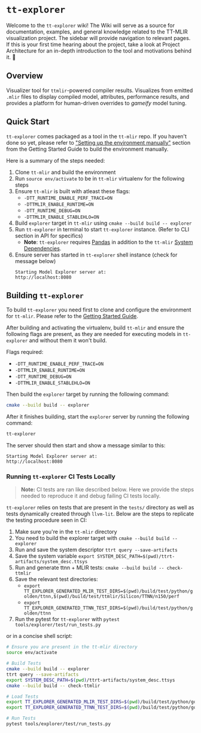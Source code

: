 # `tt-explorer`

Welcome to the `tt-explorer` wiki! The Wiki will serve as a source for documentation, examples, and general knowledge related to the TT-MLIR visualization project. The sidebar will provide navigation to relevant pages. If this is your first time hearing about the project, take a look at Project Architecture for an in-depth introduction to the tool and motivations behind it. 🙂

## Overview

Visualizer tool for `ttmlir`-powered compiler results. Visualizes from emitted `.mlir` files to display compiled model, attributes, performance results, and provides a platform for human-driven overrides to _gameify_ model tuning.

## Quick Start

`tt-explorer` comes packaged as a tool in the `tt-mlir` repo. If you haven't done so yet, please refer to ["Setting up the environment manually"](../getting-started.md#setting-up-the-environment-manually) section from the Getting Started Guide to build the environment manually.

Here is a summary of the steps needed:

1. Clone `tt-mlir` and build the environment
2. Run `source env/activate` to be in `tt-mlir` virtualenv for the following steps
3. Ensure `tt-mlir` is built with atleast these flags:
   - `-DTT_RUNTIME_ENABLE_PERF_TRACE=ON`
   - `-DTTMLIR_ENABLE_RUNTIME=ON`
   - `-DTT_RUNTIME_DEBUG=ON`
   - `-DTTMLIR_ENABLE_STABLEHLO=ON`
4. Build `explorer` target in `tt-mlir` using `cmake --build build -- explorer`
5. Run `tt-explorer` in terminal to start `tt-explorer` instance. (Refer to CLI section in API for specifics)
   - **Note**: `tt-explorer` requires [Pandas](https://pypi.org/project/pandas/) in addition to the `tt-mlir` [System Dependencies](https://docs.tenstorrent.com/tt-mlir/getting-started.html#system-dependencies).
6. Ensure server has started in `tt-explorer` shell instance (check for message below)
   ```
   Starting Model Explorer server at:
   http://localhost:8080
   ```

## Building `tt-explorer`

To build `tt-explorer` you need first to clone and configure the environment for `tt-mlir`. Please refer to the [Getting Started Guide](../getting-started.md).

After building and activating the virtualenv, build `tt-mlir` and ensure the following flags are present, as they are needed for executing models in `tt-explorer` and without them it won't build.

Flags required:

- `-DTT_RUNTIME_ENABLE_PERF_TRACE=ON`
- `-DTTMLIR_ENABLE_RUNTIME=ON`
- `-DTT_RUNTIME_DEBUG=ON`
- `-DTTMLIR_ENABLE_STABLEHLO=ON`

Then build the `explorer` target by running the following command:

```sh
cmake --build build -- explorer
```

After it finishes building, start the `explorer` server by running the following command:

```sh
tt-explorer
```

The server should then start and show a message similar to this:

```
Starting Model Explorer server at:
http://localhost:8080
```

### Running `tt-explorer` CI Tests Locally

> **Note:** CI tests are ran like described below. Here we provide the steps needed to reproduce it and debug failing CI tests locally.

`tt-explorer` relies on tests that are present in the `tests/` directory as well as tests dynamically created through `llvm-lit`. Below are the steps to replicate the testing procedure seen in CI:

1. Make sure you're in the `tt-mlir` directory
2. You need to build the explorer target with `cmake --build build -- explorer`
3. Run and save the system descriptor `ttrt query --save-artifacts`
4. Save the system variable `export SYSTEM_DESC_PATH=$(pwd)/ttrt-artifacts/system_desc.ttsys`
5. Run and generate ttnn + MLIR tests: `cmake --build build -- check-ttmlir`
6. Save the relevant test directories:
   - `export TT_EXPLORER_GENERATED_MLIR_TEST_DIRS=$(pwd)/build/test/python/golden/ttnn,$(pwd)/build/test/ttmlir/Silicon/TTNN/n150/perf`
   - `export TT_EXPLORER_GENERATED_TTNN_TEST_DIRS=$(pwd)/build/test/python/golden/ttnn`
7. Run the pytest for `tt-explorer` with `pytest tools/explorer/test/run_tests.py`

or in a concise shell script:

```sh
# Ensure you are present in the tt-mlir directory
source env/activate

# Build Tests
cmake --build build -- explorer
ttrt query --save-artifacts
export SYSTEM_DESC_PATH=$(pwd)/ttrt-artifacts/system_desc.ttsys
cmake --build build -- check-ttmlir

# Load Tests
export TT_EXPLORER_GENERATED_MLIR_TEST_DIRS=$(pwd)/build/test/python/golden/ttnn,$(pwd)/build/test/ttmlir/Silicon/TTNN/n150/perf
export TT_EXPLORER_GENERATED_TTNN_TEST_DIRS=$(pwd)/build/test/python/golden/ttnn

# Run Tests
pytest tools/explorer/test/run_tests.py
```
